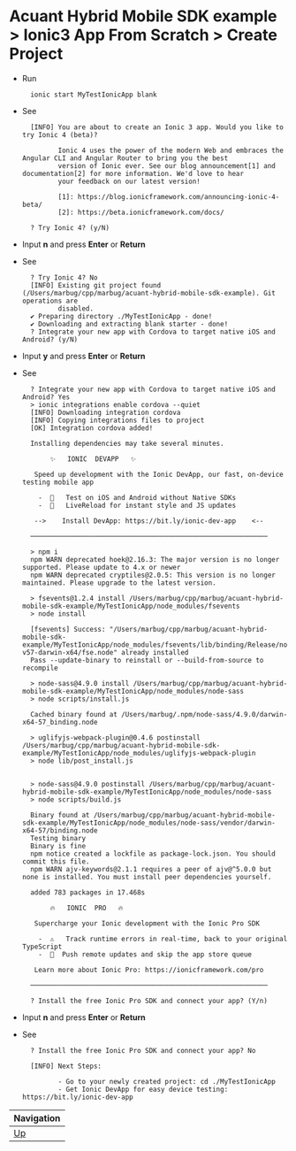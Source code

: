 # Acuant Hybrid Mobile SDK example > Ionic3 App From Scratch > Create Project #

* Run

        ionic start MyTestIonicApp blank

* See

        [INFO] You are about to create an Ionic 3 app. Would you like to try Ionic 4 (beta)?
               
               Ionic 4 uses the power of the modern Web and embraces the Angular CLI and Angular Router to bring you the best 
               version of Ionic ever. See our blog announcement[1] and documentation[2] for more information. We'd love to hear 
               your feedback on our latest version!
               
               [1]: https://blog.ionicframework.com/announcing-ionic-4-beta/
               [2]: https://beta.ionicframework.com/docs/
               
        ? Try Ionic 4? (y/N) 

* Input **n** and press **Enter** or **Return**

* See

        ? Try Ionic 4? No
        [INFO] Existing git project found (/Users/marbug/cpp/marbug/acuant-hybrid-mobile-sdk-example). Git operations are 
               disabled.
        ✔ Preparing directory ./MyTestIonicApp - done!
        ✔ Downloading and extracting blank starter - done!
        ? Integrate your new app with Cordova to target native iOS and Android? (y/N) 

* Input **y** and press **Enter** or **Return** 

* See

        ? Integrate your new app with Cordova to target native iOS and Android? Yes
        > ionic integrations enable cordova --quiet
        [INFO] Downloading integration cordova
        [INFO] Copying integrations files to project
        [OK] Integration cordova added!
        
        Installing dependencies may take several minutes.
        
             ✨   IONIC  DEVAPP   ✨
        
         Speed up development with the Ionic DevApp, our fast, on-device testing mobile app
        
          -  🔑   Test on iOS and Android without Native SDKs
          -  🚀   LiveReload for instant style and JS updates
        
         -->    Install DevApp: https://bit.ly/ionic-dev-app    <--
        
        ────────────────────────────────────────────────────────────
        
        > npm i
        npm WARN deprecated hoek@2.16.3: The major version is no longer supported. Please update to 4.x or newer
        npm WARN deprecated cryptiles@2.0.5: This version is no longer maintained. Please upgrade to the latest version.
        
        > fsevents@1.2.4 install /Users/marbug/cpp/marbug/acuant-hybrid-mobile-sdk-example/MyTestIonicApp/node_modules/fsevents
        > node install
        
        [fsevents] Success: "/Users/marbug/cpp/marbug/acuant-hybrid-mobile-sdk-example/MyTestIonicApp/node_modules/fsevents/lib/binding/Release/node-v57-darwin-x64/fse.node" already installed
        Pass --update-binary to reinstall or --build-from-source to recompile
        
        > node-sass@4.9.0 install /Users/marbug/cpp/marbug/acuant-hybrid-mobile-sdk-example/MyTestIonicApp/node_modules/node-sass
        > node scripts/install.js
        
        Cached binary found at /Users/marbug/.npm/node-sass/4.9.0/darwin-x64-57_binding.node
        
        > uglifyjs-webpack-plugin@0.4.6 postinstall /Users/marbug/cpp/marbug/acuant-hybrid-mobile-sdk-example/MyTestIonicApp/node_modules/uglifyjs-webpack-plugin
        > node lib/post_install.js
        
        
        > node-sass@4.9.0 postinstall /Users/marbug/cpp/marbug/acuant-hybrid-mobile-sdk-example/MyTestIonicApp/node_modules/node-sass
        > node scripts/build.js
        
        Binary found at /Users/marbug/cpp/marbug/acuant-hybrid-mobile-sdk-example/MyTestIonicApp/node_modules/node-sass/vendor/darwin-x64-57/binding.node
        Testing binary
        Binary is fine
        npm notice created a lockfile as package-lock.json. You should commit this file.
        npm WARN ajv-keywords@2.1.1 requires a peer of ajv@^5.0.0 but none is installed. You must install peer dependencies yourself.
        
        added 783 packages in 17.468s
        
             🔥   IONIC  PRO   🔥
        
         Supercharge your Ionic development with the Ionic Pro SDK
        
          -  ⚠️   Track runtime errors in real-time, back to your original TypeScript
          -  📲  Push remote updates and skip the app store queue
        
         Learn more about Ionic Pro: https://ionicframework.com/pro
        
        ────────────────────────────────────────────────────────────
        
        ? Install the free Ionic Pro SDK and connect your app? (Y/n) 

* Input **n** and press **Enter** or **Return**

* See

        ? Install the free Ionic Pro SDK and connect your app? No
        
        [INFO] Next Steps:
               
               - Go to your newly created project: cd ./MyTestIonicApp
               - Get Ionic DevApp for easy device testing: https://bit.ly/ionic-dev-app
        
| Navigation |
| ---------- |
| [Up](../README.md) |
